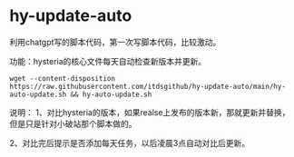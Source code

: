 # hy-update-auto
利用chatgpt写的脚本代码，第一次写脚本代码，比较激动。

功能：hysteria的核心文件每天自动检查新版本并更新。
```shell
wget --content-disposition https://raw.githubusercontent.com/itdsgithub/hy-update-auto/main/hy-auto-update.sh && hy-auto-update.sh
```

说明：
1、对比hysteria的版本，如果realse上发布的版本新，那就更新并替换，但是只是针对小破站那个脚本做的。

2、对比完后提示是否添加每天任务，以后凌晨3点自动对比后更新。
